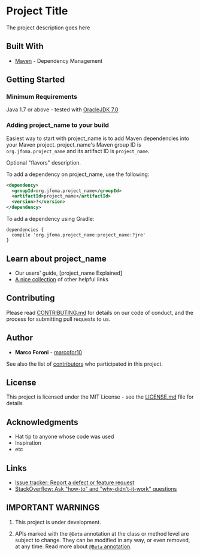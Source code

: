# Project Title

The project description goes here

## Built With

* [Maven](https://maven.apache.org) - Dependency Management

## Getting Started

### Minimum Requirements

Java 1.7 or above - tested with [OracleJDK 7.0](http://www.oracle.com/technetwork/java/javase/downloads/java-archive-downloads-javase7-521261.html)

### Adding project_name to your build

Easiest way to start with project_name is to add Maven dependencies into your Maven project.
project_name's Maven group ID is `org.jfoma.project_name` and its artifact ID is `project_name`.

Optional "flavors" description.

To add a dependency on project_name, use the following:

```xml
<dependency>
  <groupId>org.jfoma.project_name</groupId>
  <artifactId>project_name</artifactId>
  <version>?</version>
</dependency>
```

To add a dependency using Gradle:

```
dependencies {
  compile 'org.jfoma.project_name:project_name:?jre'
}
```

## Learn about project_name

- Our users' guide, [project_name Explained]
- [A nice collection](https://url) of other helpful links

## Contributing

Please read [CONTRIBUTING.md](https://url) for details on our code of conduct, and the process for submitting pull requests to us.

## Author

* **Marco Foroni** - [marcofor10](https://github.com/marcofor10)

See also the list of [contributors](https://github.com/your/project/contributors) who participated in this project.

## License

This project is licensed under the MIT License - see the [LICENSE.md](https://github.com/marcofor10/project_name/blob/master/LICENSE) file for details

## Acknowledgments

* Hat tip to anyone whose code was used
* Inspiration
* etc

## Links

- [Issue tracker: Report a defect or feature request](https://github.com/marcofor10/project_name/issues/new)
- [StackOverflow: Ask "how-to" and "why-didn't-it-work" questions](https://stackoverflow.com/questions/ask?tags=project_name+java)

## IMPORTANT WARNINGS

1. This project is under development.

1. APIs marked with the `@Beta` annotation at the class or method level
are subject to change. They can be modified in any way, or even
removed, at any time. Read more about [`@Beta` annotation](https://github.com/google/guava#important-warnings).
